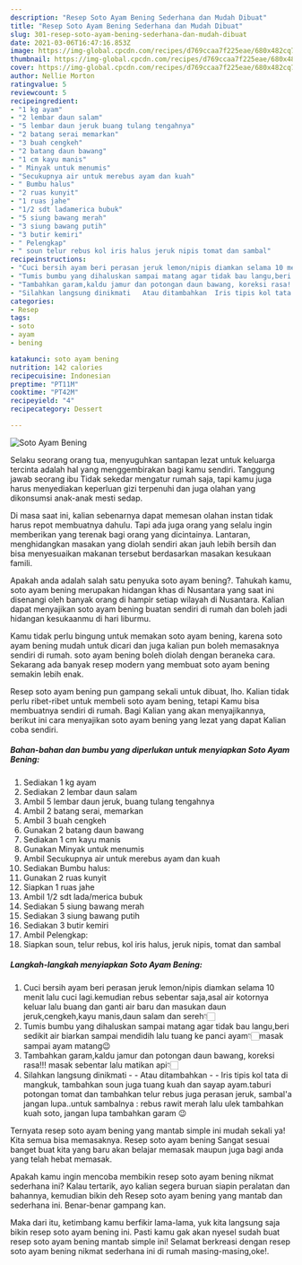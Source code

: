 ```yaml
---
description: "Resep Soto Ayam Bening Sederhana dan Mudah Dibuat"
title: "Resep Soto Ayam Bening Sederhana dan Mudah Dibuat"
slug: 301-resep-soto-ayam-bening-sederhana-dan-mudah-dibuat
date: 2021-03-06T16:47:16.853Z
image: https://img-global.cpcdn.com/recipes/d769ccaa7f225eae/680x482cq70/soto-ayam-bening-foto-resep-utama.jpg
thumbnail: https://img-global.cpcdn.com/recipes/d769ccaa7f225eae/680x482cq70/soto-ayam-bening-foto-resep-utama.jpg
cover: https://img-global.cpcdn.com/recipes/d769ccaa7f225eae/680x482cq70/soto-ayam-bening-foto-resep-utama.jpg
author: Nellie Morton
ratingvalue: 5
reviewcount: 5
recipeingredient:
- "1 kg ayam"
- "2 lembar daun salam"
- "5 lembar daun jeruk buang tulang tengahnya"
- "2 batang serai memarkan"
- "3 buah cengkeh"
- "2 batang daun bawang"
- "1 cm kayu manis"
- " Minyak untuk menumis"
- "Secukupnya air untuk merebus ayam dan kuah"
- " Bumbu halus"
- "2 ruas kunyit"
- "1 ruas jahe"
- "1/2 sdt ladamerica bubuk"
- "5 siung bawang merah"
- "3 siung bawang putih"
- "3 butir kemiri"
- " Pelengkap"
- " soun telur rebus kol iris halus jeruk nipis tomat dan sambal"
recipeinstructions:
- "Cuci bersih ayam beri perasan jeruk lemon/nipis diamkan selama 10 menit lalu cuci lagi.kemudian rebus sebentar saja,asal air kotornya keluar lalu buang dan ganti air baru dan masukan daun jeruk,cengkeh,kayu manis,daun salam dan sereh👇🏻"
- "Tumis bumbu yang dihaluskan sampai matang agar tidak bau langu,beri sedikit air biarkan sampai mendidih lalu tuang ke panci ayam👇🏻masak sampai ayam matang😉"
- "Tambahkan garam,kaldu jamur dan potongan daun bawang, koreksi rasa!!! masak sebentar lalu matikan api👇🏻"
- "Silahkan langsung dinikmati   Atau ditambahkan  Iris tipis kol tata di mangkuk, tambahkan soun juga tuang kuah dan sayap ayam.taburi potongan tomat dan tambahkan telur rebus juga perasan jeruk, sambal&#39;a jangan lupa..untuk sambalnya : rebus rawit merah lalu ulek tambahkan kuah soto, jangan lupa tambahkan garam 😉"
categories:
- Resep
tags:
- soto
- ayam
- bening

katakunci: soto ayam bening 
nutrition: 142 calories
recipecuisine: Indonesian
preptime: "PT11M"
cooktime: "PT42M"
recipeyield: "4"
recipecategory: Dessert

---
```



![Soto Ayam Bening](https://img-global.cpcdn.com/recipes/d769ccaa7f225eae/680x482cq70/soto-ayam-bening-foto-resep-utama.jpg)

Selaku seorang orang tua, menyuguhkan santapan lezat untuk keluarga tercinta adalah hal yang menggembirakan bagi kamu sendiri. Tanggung jawab seorang ibu Tidak sekedar mengatur rumah saja, tapi kamu juga harus menyediakan keperluan gizi terpenuhi dan juga olahan yang dikonsumsi anak-anak mesti sedap.

Di masa  saat ini, kalian sebenarnya dapat memesan olahan instan tidak harus repot membuatnya dahulu. Tapi ada juga orang yang selalu ingin memberikan yang terenak bagi orang yang dicintainya. Lantaran, menghidangkan masakan yang diolah sendiri akan jauh lebih bersih dan bisa menyesuaikan makanan tersebut berdasarkan masakan kesukaan famili. 



Apakah anda adalah salah satu penyuka soto ayam bening?. Tahukah kamu, soto ayam bening merupakan hidangan khas di Nusantara yang saat ini disenangi oleh banyak orang di hampir setiap wilayah di Nusantara. Kalian dapat menyajikan soto ayam bening buatan sendiri di rumah dan boleh jadi hidangan kesukaanmu di hari liburmu.

Kamu tidak perlu bingung untuk memakan soto ayam bening, karena soto ayam bening mudah untuk dicari dan juga kalian pun boleh memasaknya sendiri di rumah. soto ayam bening boleh diolah dengan beraneka cara. Sekarang ada banyak resep modern yang membuat soto ayam bening semakin lebih enak.

Resep soto ayam bening pun gampang sekali untuk dibuat, lho. Kalian tidak perlu ribet-ribet untuk membeli soto ayam bening, tetapi Kamu bisa membuatnya sendiri di rumah. Bagi Kalian yang akan menyajikannya, berikut ini cara menyajikan soto ayam bening yang lezat yang dapat Kalian coba sendiri.

<!--inarticleads1-->

##### Bahan-bahan dan bumbu yang diperlukan untuk menyiapkan Soto Ayam Bening:

1. Sediakan 1 kg ayam
1. Sediakan 2 lembar daun salam
1. Ambil 5 lembar daun jeruk, buang tulang tengahnya
1. Ambil 2 batang serai, memarkan
1. Ambil 3 buah cengkeh
1. Gunakan 2 batang daun bawang
1. Sediakan 1 cm kayu manis
1. Gunakan  Minyak untuk menumis
1. Ambil Secukupnya air untuk merebus ayam dan kuah
1. Sediakan  Bumbu halus:
1. Gunakan 2 ruas kunyit
1. Siapkan 1 ruas jahe
1. Ambil 1/2 sdt lada/merica bubuk
1. Sediakan 5 siung bawang merah
1. Sediakan 3 siung bawang putih
1. Sediakan 3 butir kemiri
1. Ambil  Pelengkap:
1. Siapkan  soun, telur rebus, kol iris halus, jeruk nipis, tomat dan sambal




<!--inarticleads2-->

##### Langkah-langkah menyiapkan Soto Ayam Bening:

1. Cuci bersih ayam beri perasan jeruk lemon/nipis diamkan selama 10 menit lalu cuci lagi.kemudian rebus sebentar saja,asal air kotornya keluar lalu buang dan ganti air baru dan masukan daun jeruk,cengkeh,kayu manis,daun salam dan sereh👇🏻
1. Tumis bumbu yang dihaluskan sampai matang agar tidak bau langu,beri sedikit air biarkan sampai mendidih lalu tuang ke panci ayam👇🏻masak sampai ayam matang😉
1. Tambahkan garam,kaldu jamur dan potongan daun bawang, koreksi rasa!!! masak sebentar lalu matikan api👇🏻
1. Silahkan langsung dinikmati  -  - Atau ditambahkan -  - Iris tipis kol tata di mangkuk, tambahkan soun juga tuang kuah dan sayap ayam.taburi potongan tomat dan tambahkan telur rebus juga perasan jeruk, sambal&#39;a jangan lupa..untuk sambalnya : rebus rawit merah lalu ulek tambahkan kuah soto, jangan lupa tambahkan garam 😉




Ternyata resep soto ayam bening yang mantab simple ini mudah sekali ya! Kita semua bisa memasaknya. Resep soto ayam bening Sangat sesuai banget buat kita yang baru akan belajar memasak maupun juga bagi anda yang telah hebat memasak.

Apakah kamu ingin mencoba membikin resep soto ayam bening nikmat sederhana ini? Kalau tertarik, ayo kalian segera buruan siapin peralatan dan bahannya, kemudian bikin deh Resep soto ayam bening yang mantab dan sederhana ini. Benar-benar gampang kan. 

Maka dari itu, ketimbang kamu berfikir lama-lama, yuk kita langsung saja bikin resep soto ayam bening ini. Pasti kamu gak akan nyesel sudah buat resep soto ayam bening mantab simple ini! Selamat berkreasi dengan resep soto ayam bening nikmat sederhana ini di rumah masing-masing,oke!.

